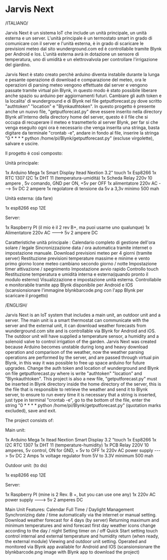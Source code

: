 # Jarvis Next

/ITALIANO/

Jarvis Next è un sistema IoT che include un unità  principale, un unità esterna e un server.
L'unità principale è un termostato smart in grado di comunicare con il server e l'unità esterna, è in grado di scaricare le previsioni meteo dal sito wunderground.com  ed è controllabile tramite Blynk per Android e Ios.
L'unità esterna avrà in dotazione un sensore di temperatura, uno di umidità e un elettrovalvola per controllare l'irrigazione del giardino.

Jarvis Next è stato creato perchè arduino diventa instabile durante la lunga e pesante operazione di download e comparazione del meteo, ora le operazioni di parsing meteo vengono effettuate dal server e vengono passate tramite virtual pin Blynk, in questo modo è stato possibile liberare anche spazio su arduino per aggiornamenti futuri.
Cambiare gli auth token e la localita' di wunderground e di Blynk nel file getputforecast.py dove scritto "authtoken" "location" e "Blynkauthtoken".
In questo progetto è presente anche un nuovo file, "getputforecast.py" deve essere inserito nella directory Blynk all'interno della directory home del server, questo è il file che si occupa di recuperare il meteo e trasmetterlo al server Blynk, per far si che venga eseguito ogni ora è necessario che venga inserita una stringa, basta digitare da terminale "crontab -e", andare in fondo al file, inserire la stringa "0 * * * * python /home/pi/Blynk/getputforecast.py" (escluse virgolette), salvare e uscire.


Il progetto è così composto:

Unità principale:

1x Arduino Mega
1x Smart Display Itead Nextion 3.2" touch
1x Esp8266
1x RTC 1307 I2C
1x DHT 11 (temperatura-umidità)
1x Scheda Relay 220v 10 ampere , 5v comando, GND per ON, +5v per OFF
1x alimentatore 220v AC ---> 5v DC 2 ampere
1x regolatore di tensione da 5v a 3,3v minimo 500 mah


Unità esterna: (da fare)

1x esp8266 esp 12E


Server:

1x Raspberry PI (il mio è il 2 rev B+, ma puoi usarne uno qualunque)
1x Alimentatore 220v AC ---> 5v 2 ampere DC


Caratteristiche unità principale :
Calendario completo di gestione dell'ora solare / legale
Sincronizzazione data / ora automatica tramite internet o impostazione manuale.
Download previsioni meteo per 4 giorni (tramite server)
Restituzione previsioni temperature massime e minime e vento primo giorno
Icone meteo cambiano secondo giorno / notte
Impostazione timer attivazione / spegnimento
Impostazione avvio rapido
Controllo touch
Restituzione temperatura e umidità interna e esterna(quando pronto il modulo esterno)
Visualizzazione e impostazione unità esterna.
Controllabile e monitorabile tramite app Blynk disponibile per Android e IOS (scansionsionare l'immagine blynkbarcode.png con l'app Blynk per scaricare il progetto)



/ENGLISH/

Jarvis Next is an IoT system that includes a main unit, an outdoor unit and a server.
The main unit is a smart thermostat can communicate with the server and the external unit, it can download weather forecasts from wunderground.com site and is controllable via Blynk for Android and iOS.
The outdoor unit will have supplied a temperature sensor, a humidity and a solenoid valve to control irrigation of the garden.
Jarvis Next was created because Arduino becomes unstable during long and heavy download operation and comparison of the weather, now the weather parsing operations are performed by the server, and are passed through virtual pin Blynk, in this way it was possible to free up space arduino for future upgrades.
Change the auth token and location of wunderground and Blynk on file getputforecast.py where is write "authtoken" "location" and "Blynkauthtoken".
This project is also a new file, "getputforecast.py" must be inserted in Blynk directory inside the home directory of the server, this is the file that is responsible to retrieve the weather and send it to Blynk server, to ensure to run every time it is necessary that a string is inserted, just type in terminal "crontab -e", go to the bottom of the file, enter the string "0 * * * * python /home/pi/Blynk/getputforecast.py" (quotation marks excluded), save and exit.



The project consists of:

Main unit:

1x Arduino Mega
1x Itead Nextion Smart Display 3.2 "touch
1x Esp8266
1x I2C RTC 1307
1x DHT 11 (temperature-humidity)
1x PCB Relay 220V 10 amperes, 5v control, ON for GND, + 5v to OFF
1x 220v AC power supply ---> 5v DC 2 Amps
1x voltage regulator from 5V to 3.3V minimum 500 mah


Outdoor unit: (to do)

1x esp8266 esp 12E


Server:

1x Raspberry PI (mine is 2 Rev. B +, but you can use one any)
1x 220v AC power supply ---> 5v 2 amperes DC


Main Unit Features:
Calendar Full Time / Daylight Management
Synchronizing date / time automatically via the internet or manual setting.
Download weather forecast for 4 days (by server)
Returning maximum and minimum temperatures and wind forecast first day
weather icons change according to the day / night
Setting timer on / off
Quick Start setting
touch control
internal and external temperature and humidity return (when ready, the external module)
Viewing and outdoor unit setting.
Operated and monitored via Blynk app available for Android and IOS (scansionsionare the blynkbarcode.png image with Blynk app to download the project)
